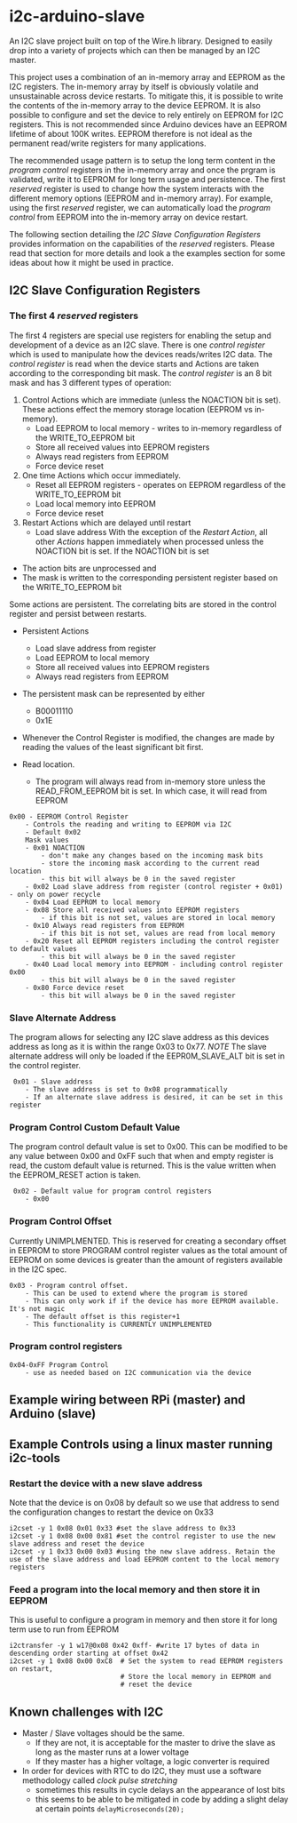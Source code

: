 # i2c-arduino-slave
An I2C slave project built on top of the Wire.h library. Designed to easily drop into a variety of projects which can then be managed by an I2C master.

This project uses a combination of an in-memory array and EEPROM as the I2C registers. The in-memory array by itself is obviously volatile and unsustainable across device restarts. To mitigate this, it is possible to write the contents of the in-memory array to the device EEPROM. It is also possible to configure and set the device to rely entirely on EEPROM for I2C registers. This is not recommended since Arduino devices have an EEPROM lifetime of about 100K writes. EEPROM therefore is not ideal as the permanent read/write registers for many applications. 

The recommended usage pattern is to setup the long term content in the *program control* registers in the in-memory array and once the prgram is validated, write it to EEPROM for long term usage and persistence. The first *reserved* register is used to change how the system interacts with the different memory options (EEPROM and in-memory array). For example, using the first *reserved* register, we can automatically load the *program control* from EEPROM into the in-memory array on device restart.  

The following section detailing the *I2C Slave Configuration Registers* provides information on the capabilities of the *reserved* registers. Please read that section for more details and look a the examples section for some ideas about how it might be used in practice.

## I2C Slave Configuration Registers

### The first 4 *reserved* registers
The first 4 registers are special use registers for enabling the setup and development of a device as an I2C slave. There is one *control register* which is used to manipulate how the devices reads/writes I2C data. The *control register* is read when the device starts and Actions are taken according to the corresponding bit mask. The *control register* is an 8 bit mask and has 3 different types of operation:
1. Control Actions which are immediate (unless the NOACTION bit is set). These actions effect the memory storage location (EEPROM vs in-memory).
	* Load EEPROM to local memory - writes to in-memory regardless of the WRITE_TO_EEPROM bit
	* Store all received values into EEPROM registers
	* Always read registers from EEPROM
	* Force device reset
1. One time Actions which occur immediately. 
	* Reset all EEPROM registers - operates on EEPROM regardless of the WRITE_TO_EEPROM bit
	* Load local memory into EEPROM
	* Force device reset
1. Restart Actions which are delayed until restart
	* Load slave address
With the exception of the *Restart Action*, all other *Actions* happen immediately when processed unless the NOACTION bit is set. If the NOACTION bit is set 
* The action bits are unprocessed and 
* The mask is written to the corresponding persistent register based on the WRITE_TO_EEPROM bit

Some actions are persistent. The correlating bits are stored in the control register and persist between restarts. 
* Persistent Actions
	* Load slave address from register
	* Load EEPROM to local memory
	* Store all received values into EEPROM registers
	* Always read registers from EEPROM

* The persistent mask can be represented by either
	* B00011110  
	* 0x1E
* Whenever the Control Register is modified, the changes are made by reading the values of the least significant bit first.

* Read location.
	* The program will always read from in-memory store unless the READ_FROM_EEPROM bit is set. In which case, it will read from EEPROM

```
0x00 - EEPROM Control Register
    - Controls the reading and writing to EEPROM via I2C
    - Default 0x02
    Mask values 
    - 0x01 NOACTION 
		- don't make any changes based on the incoming mask bits
		- store the incoming mask according to the current read location
		- this bit will always be 0 in the saved register 
    - 0x02 Load slave address from register (control register + 0x01) - only on power recycle
    - 0x04 Load EEPROM to local memory
    - 0x08 Store all received values into EEPROM registers 
        - if this bit is not set, values are stored in local memory
    - 0x10 Always read registers from EEPROM
        - if this bit is not set, values are read from local memory
    - 0x20 Reset all EEPROM registers including the control register to default values
		- this bit will always be 0 in the saved register
    - 0x40 Load local memory into EEPROM - including control register 0x00 
		- this bit will always be 0 in the saved register
    - 0x80 Force device reset 
		- this bit will always be 0 in the saved register
```
### Slave Alternate Address
The program allows for selecting any I2C slave address as this devices address as long as it is within the range 0x03 to 0x77. *NOTE* The slave alternate address will only be loaded if the EEPR0M_SLAVE_ALT bit is set in the control register.

```
 0x01 - Slave address
    - The slave address is set to 0x08 programmatically
    - If an alternate slave address is desired, it can be set in this register
```

### Program Control Custom Default Value
The program control default value is set to 0x00. This can be modified to be any value between 0x00 and 0xFF such that when and empty register is read, the custom default value is returned. This is the value written when the EEPROM_RESET action is taken.
```
 0x02 - Default value for program control registers
    - 0x00
```

### Program Control Offset
Currently UNIMPLMENTED. This is reserved for creating a secondary offset in EEPROM to store PROGRAM control register values as the total amount of EEPROM on some devices is greater than the amount of registers available in the I2C spec.

```
0x03 - Program control offset. 
	- This can be used to extend where the program is stored
	- This can only work if if the device has more EEPROM available. It's not magic
	- The default offset is this register+1
	- This functionality is CURRENTLY UNIMPLEMENTED
```

### Program control registers
```
0x04-0xFF Program Control
    - use as needed based on I2C communication via the device
```
## Example wiring between RPi (master) and Arduino (slave)

## Example Controls using a linux master running i2c-tools
### Restart the device with a new slave address
Note that the device is on 0x08 by default so we use that address to send the configuration changes to restart the device on 0x33
```
i2cset -y 1 0x08 0x01 0x33 #set the slave address to 0x33
i2cset -y 1 0x08 0x00 0x81 #set the control register to use the new slave address and reset the device 
i2cset -y 1 0x33 0x00 0x03 #using the new slave address. Retain the use of the slave address and load EEPROM content to the local memory registers
```
### Feed a program into the local memory and then store it in EEPROM
This is useful to configure a program in memory and then store it for long term use to run from EEPROM
```
i2ctransfer -y 1 w17@0x08 0x42 0xff- #write 17 bytes of data in descending order starting at offset 0x42
i2cset -y 1 0x08 0x00 0xC8	# Set the system to read EEPROM registers on restart, 
							# Store the local memory in EEPROM and 
							# reset the device
```

## Known challenges with I2C
* Master / Slave voltages should be the same. 
	* If they are not, it is acceptable for the master to drive the slave as long as the master runs at a lower voltage
	* If they master has a higher voltage, a logic converter is required 
* In order for devices with RTC to do I2C, they must use a software methodology called *clock pulse stretching*
    * sometimes this results in cycle delays an the appearance of lost bits
    * this seems to be able to be mitigated in code by adding a slight delay at certain points
        `delayMicroseconds(20);` 



